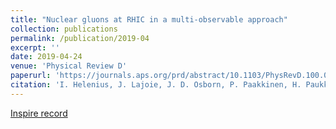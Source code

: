 ```yaml
---
title: "Nuclear gluons at RHIC in a multi-observable approach"
collection: publications
permalink: /publication/2019-04
excerpt: ''
date: 2019-04-24
venue: 'Physical Review D'
paperurl: 'https://journals.aps.org/prd/abstract/10.1103/PhysRevD.100.014004'
citation: 'I. Helenius, J. Lajoie, J. D. Osborn, P. Paakkinen, H. Paukkunen. Phys. Rev. D 100, (2019) 014004'
---
```


[Inspire record](http://inspirehep.net/record/1730497)
